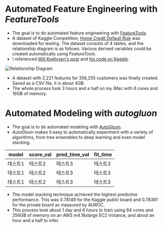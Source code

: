 # Automated Feature Engineering with *FeatureTools*
* The goal is to do automated feature engineering with [FeatureTools](https://www.featuretools.com).
* A dataset of Kaggle Competition, [Home Credit Default Risk](https://www.kaggle.com/c/home-credit-default-risk/overview/description) was downloaded for testing. The dataset consists of 4 tables, and the relationship diagram is as follows. Various derived variables could be created automatically using *FeatureTools*.
* I referenced [Will Koehrsen's post](https://towardsdatascience.com/automated-feature-engineering-in-python-99baf11cc219 ) and [his code on Kaggle](https://www.kaggle.com/willkoehrsen/feature-engineering-using-feature-tools).
  
![Relationship Diagram](https://aldente0630.github.io/assets/home_credit.png)  

* A dataset with 2,221 features for 356,255 customers was finally created. Saved as a CSV file, it is about 4GB.
* The whole process took 3 hours and a half on my iMac with 6 cores and 16GB of memory.

# Automated Modeling with *autogluon*
* The goal is to do automated modeling with [AutoGluon](https://auto.gluon.ai/stable/index.html#). 
* *AutoGluon* makes it easy to automatically experiment with a variety of algorithms, from tree ensembles to deep learning and even model stacking.
  
|model|score_val|pred_time_val|fit_time|
|------|------|------|------|
|테스트1|테스트2|테스트3|테스트3|
|테스트1|테스트2|테스트3|테스트3|
|테스트1|테스트2|테스트3|테스트3|
  
* The model stacking technique achieved the highest predictive performance. This was 0.78149 for the Kaggle public board and 0.78391 for the private board as measured by AUROC.
* This process took about 1 day and 6 hours to train using 64 cores and 256GB of memory on an AWS m4.16xlarge EC2 instance, and about an hour and a half to infer.
